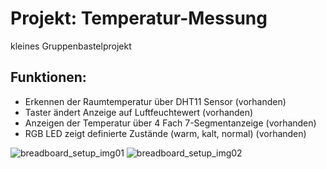 

# Projekt: Temperatur-Messung
kleines Gruppenbastelprojekt

## Funktionen: 
* Erkennen der Raumtemperatur über DHT11 Sensor (vorhanden)
* Taster ändert Anzeige auf Luftfeuchtewert (vorhanden)
* Anzeigen der Temperatur über 4 Fach 7-Segmentanzeige (vorhanden)
* RGB LED zeigt definierte Zustände (warm, kalt, normal) (vorhanden)

![breadboard_setup_img01](https://raw.githubusercontent.com/agathebaur/tempExp/master/IMG_20180519_212935735-01.jpeg)
![breadboard_setup_img02](https://raw.githubusercontent.com/agathebaur/tempExp/master/IMG_20180519_213009190-01.jpeg)
